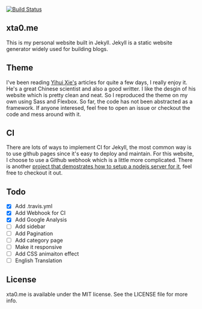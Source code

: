 
[![Build Status](https://travis-ci.org/xta0/xta0.me.svg?branch=master)](https://travis-ci.org/xta0/xta0.me)

## xta0.me

This is my personal website built in Jekyll. Jekyll is a static website generator widely used for building blogs. 

## Theme

I've been reading [Yihui Xie's](https://yihui.name/) articles for quite a few days, I really enjoy it. He's a great Chinese scientist and also a good writter. I like the desgin of his website which is pretty clean and neat. So I reproduced the theme on my own using Sass and Flexbox. So far, the code has not been abstracted as a framework. If anyone interesed, feel free to open an issue or checkout the code and mess around with it.

## CI

There are lots of ways to implement CI for Jekyll, the most common way is to use github pages since it's easy to deploy and maintain. For this website, I choose to use a Github webhook which is a little more complicated. There is another [project that demostrates how to setup a nodejs server for it](https://github.com/xta0/Github-Webhook), feel free to checkout it out. 

## Todo

- [x] Add .travis.yml
- [x] Add Webhook for CI
- [x] Add Google Analysis
- [ ] Add sidebar
- [ ] Add Pagination
- [ ] Add category page
- [ ] Make it responsive
- [ ] Add CSS animaiton effect
- [ ] English Translation

## License

xta0.me is available under the MIT license. See the LICENSE file for more info.
